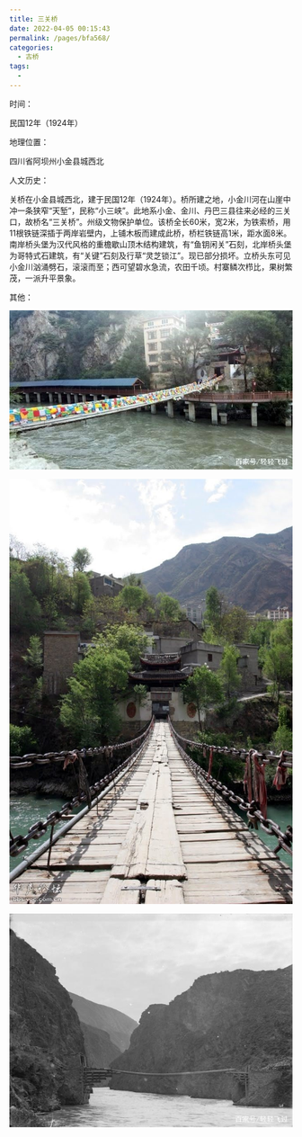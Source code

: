```yaml
---
title: 三关桥
date: 2022-04-05 00:15:43
permalink: /pages/bfa568/
categories:
  - 古桥
tags:
  - 
---
```

时间：

民国12年（1924年）

地理位置：

四川省阿坝州小金县城西北

人文历史：

关桥在小金县城西北，建于民国12年（1924年）。桥所建之地，小金川河在山崖中冲一条狭窄“天堑”，民称“小三峡”。此地系小金、金川、丹巴三县往来必经的三关口，故桥名“三关桥”。州级文物保护单位。该桥全长60米，宽2米，为铁索桥，用11根铁链深插于两岸岩壁内，上铺木板而建成此桥，桥栏铁链高1米，距水面8米。南岸桥头堡为汉代风格的重檐歇山顶木结构建筑，有“鱼钥闲关”石刻，北岸桥头堡为哥特式石建筑，有“关键”石刻及行草“灵芝锁江”。现已部分损坏。立桥头东可见小金川汹涌劈石，滚滚而至；西可望碧水急流，农田千顷。村寨鳞次栉比，果树繁茂，一派升平景象。

其他：

![三关桥](/img/photo/35.jpg)

![三关桥](/img/photo/36.jpg)

![三关桥](/img/photo/37.jpg)
